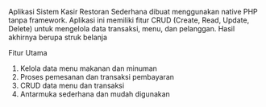 Aplikasi Sistem Kasir Restoran Sederhana dibuat menggunakan native PHP tanpa framework. Aplikasi ini memiliki fitur CRUD (Create, Read, Update, Delete) untuk mengelola data transaksi, menu, dan pelanggan. Hasil akhirnya berupa struk belanja 

Fitur Utama
1. Kelola data menu makanan dan minuman
2. Proses pemesanan dan transaksi pembayaran
3. CRUD data menu dan transaksi
4. Antarmuka sederhana dan mudah digunakan
